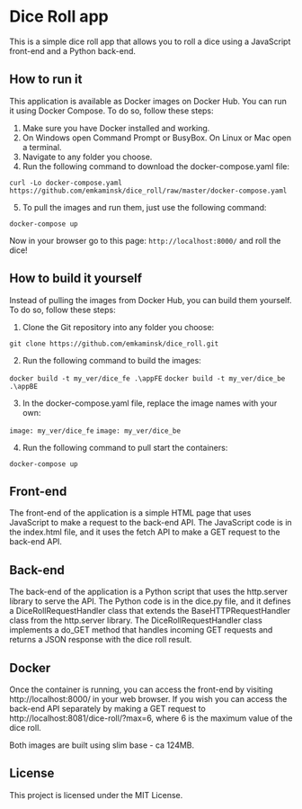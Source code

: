 # Dice Roll app

This is a simple dice roll app that allows you to roll a dice using a JavaScript front-end and a Python back-end.

## How to run it

This application is available as Docker images on Docker Hub. You can run it using Docker Compose. To do so, follow these steps:

1. Make sure you have Docker installed and working.
2. On Windows open Command Prompt or BusyBox. On Linux or Mac open a terminal.
3. Navigate to any folder you choose. 
4. Run the following command to download the docker-compose.yaml file:

```curl -Lo docker-compose.yaml https://github.com/emkaminsk/dice_roll/raw/master/docker-compose.yaml```

5. To pull the images and run them, just use the following command:

```docker-compose up```

Now in your browser go to this page:
```http://localhost:8000/```
and roll the dice!

## How to build it yourself

Instead of pulling the images from Docker Hub, you can build them yourself. To do so, follow these steps:

1. Clone the Git repository into any folder you choose:

```git clone https://github.com/emkaminsk/dice_roll.git```

2. Run the following command to build the images:

```docker build -t my_ver/dice_fe .\appFE```
```docker build -t my_ver/dice_be .\appBE```

3. In the docker-compose.yaml file, replace the image names with your own:

```image: my_ver/dice_fe```
```image: my_ver/dice_be```

4. Run the following command to pull start the containers:

```docker-compose up```

## Front-end

The front-end of the application is a simple HTML page that uses JavaScript to make a request to the back-end API. The JavaScript code is in the index.html file, and it uses the fetch API to make a GET request to the back-end API.

## Back-end

The back-end of the application is a Python script that uses the http.server library to serve the API. The Python code is in the dice.py file, and it defines a DiceRollRequestHandler class that extends the BaseHTTPRequestHandler class from the http.server library. The DiceRollRequestHandler class implements a do_GET method that handles incoming GET requests and returns a JSON response with the dice roll result.

## Docker

Once the container is running, you can access the front-end by visiting http://localhost:8000/ in your web browser. If you wish you can access the back-end API separately by making a GET request to http://localhost:8081/dice-roll/?max=6, where 6 is the maximum value of the dice roll.

Both images are built using slim base - ca 124MB.

## License

This project is licensed under the MIT License. 